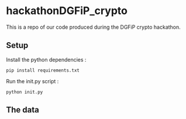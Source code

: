 # hackathonDGFiP_crypto
This is a repo of our code produced during the DGFiP crypto hackathon.

## Setup

Install the python dependencies :

```
pip install requirements.txt
```

Run the init.py script :

```
python init.py
```

## The data

